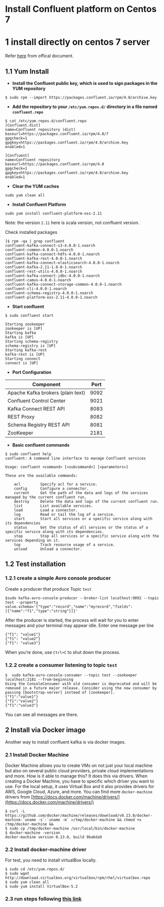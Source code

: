 # Install Confluent platform on Centos 7

# 1 install directly on centos 7 server
Refer [here](https://docs.confluent.io/current/installation/installing_cp.html) from offical document.
 
## 1.1 Yum Install 

+ **Install the Confluent public key, which is used to sign packages in the YUM repository**

```
$ sudo rpm --import https://packages.confluent.io/rpm/4.0/archive.key
```

+ **Add the repository to your `/etc/yum.repos.d/` directory in a file named `confluent.repo`**

```
$ cat /etc/yum.repos.d/confluent.repo
[Confluent.dist]
name=Confluent repository (dist)
baseurl=https://packages.confluent.io/rpm/4.0/7
gpgcheck=1
gpgkey=https://packages.confluent.io/rpm/4.0/archive.key
enabled=1

[Confluent]
name=Confluent repository
baseurl=https://packages.confluent.io/rpm/4.0
gpgcheck=1
gpgkey=https://packages.confluent.io/rpm/4.0/archive.key
enabled=1
```

+ **Clear the YUM caches**
```
sudo yum clean all
```


+ **Install Confluent Platform**
```
sudo yum install confluent-platform-oss-2.11
```

Note: the version `2.11` here is scala version, not confluent version.

Check installed packages
```
]$ rpm -qa | grep confluent
confluent-kafka-connect-s3-4.0.0-1.noarch
confluent-common-4.0.0-1.noarch
confluent-kafka-connect-hdfs-4.0.0-1.noarch
confluent-kafka-rest-4.0.0-1.noarch
confluent-kafka-connect-elasticsearch-4.0.0-1.noarch
confluent-kafka-2.11-1.0.0-1.noarch
confluent-rest-utils-4.0.0-1.noarch
confluent-kafka-connect-jdbc-4.0.0-1.noarch
confluent-camus-4.0.0-1.noarch
confluent-kafka-connect-storage-common-4.0.0-1.noarch
confluent-cli-4.0.0-1.noarch
confluent-schema-registry-4.0.0-1.noarch
confluent-platform-oss-2.11-4.0.0-1.noarch
```

+ **Start confluent**
```
$ sudo confluent start

Starting zookeeper
zookeeper is [UP]
Starting kafka
kafka is [UP]
Starting schema-registry
schema-registry is [UP]
Starting kafka-rest
kafka-rest is [UP]
Starting connect
connect is [UP]
```

+ **Port Configuration**

| Component                          | Port |
| -----------------------------------|:----:|
| Apache Kafka brokers (plain text)  |9092  | 
| Confluent Control Center           |9021  |
| Kafka Connect REST API             |8083  |
| REST Proxy                         |8082  |
| Schema Registry REST API           |8081  |
| ZooKeeper                          |2181  |


+ **Basic confluent commands**

```
$ sudo confluent help
confluent: A command line interface to manage Confluent services

Usage: confluent <command> [<subcommand>] [<parameters>]

These are the available commands:

    acl         Specify acl for a service.
    config      Configure a connector.
    current     Get the path of the data and logs of the services managed by the current confluent run.
    destroy     Delete the data and logs of the current confluent run.
    list        List available services.
    load        Load a connector.
    log         Read or tail the log of a service.
    start       Start all services or a specific service along with its dependencies
    status      Get the status of all services or the status of a specific service along with its dependencies.
    stop        Stop all services or a specific service along with the services depending on it.
    top         Track resource usage of a service.
    unload      Unload a connector.
```

## 1.2 Test installation

### 1.2.1 create a simple Avro console producer

Create a producer that produce Topic `test`
```
$sudo kafka-avro-console-producer --broker-list localhost:9092 --topic test --property value.schema='{"type":"record","name":"myrecord","fields":[{"name":"f1","type":"string"}]}'
```

After the producer is started, the process will wait for you to enter messages and your terminal may appear idle. Enter one message per line 
```
{"f1": "value1"}
{"f1": "value2"}
{"f1": "value3"}
```

When you’re done, use `Ctrl+C` to shut down the process.

### 1.2.2 create a consumer listening to topic `test`

```
$  sudo kafka-avro-console-consumer --topic test --zookeeper localhost:2181 --from-beginning
Using the ConsoleConsumer with old consumer is deprecated and will be removed in a future major release. Consider using the new consumer by passing [bootstrap-server] instead of [zookeeper].
{"f1":"value1"}
{"f1":"value2"}
{"f1":"value3"}
```

You can see all messages are there. 

## 2 Install via Docker image
Another way to install confluent kafka is via docker images.


### 2.1 Install Docker Machine

Docker Machine allows you to create VMs on not just your local machine but also on several public cloud providers, private cloud implementations and more. How is it able to manage this? It does this via drivers. When creating a Docker Machine, you have to specific which driver you want to use. For the local setup, it uses Virtual Box and it also provides drivers for AWS, Google Cloud, Azure, and more. You can find more `docker-machine` drivers from [https://docs.docker.com/machine/drivers/](https://docs.docker.com/machine/drivers/)

```
$ curl -L https://github.com/docker/machine/releases/download/v0.13.0/docker-machine-`uname -s`-`uname -m` >/tmp/docker-machine && chmod +x /tmp/docker-machine &&
$ sudo cp /tmp/docker-machine /usr/local/bin/docker-machine
$ docker-machine -version
docker-machine version 0.13.0, build 9ba6da9
```

### 2.2 Install docker-machine driver 

For test, you need to install virtualBox locally. 
```
$ sudo cd /etc/yum.repos.d/
$ sudo wget http://download.virtualbox.org/virtualbox/rpm/rhel/virtualbox.repo
$ sudo yum clean all 
$ sudo yum install VirtualBox-5.2
```

### 2.3 run steps following [this link](https://docs.confluent.io/current/installation/docker/docs/quickstart.html) 

